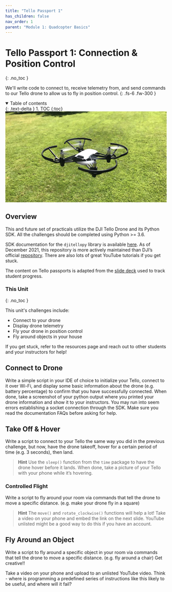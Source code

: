 ```yaml
---
title: "Tello Passport 1"
has_children: false
nav_order: 1
parent: "Module 1: Quadcopter Basics"
---
```


# Tello Passport 1: Connection & Position Control
{: .no_toc }

We'll write code to connect to, receive telemetry from, and send commands to our Tello drone to allow us to fly in position control.
{: .fs-6 .fw-300 }

<details open markdown="block">
  <summary>
    Table of contents
  </summary>
  {: .text-delta }
1. TOC
{:toc}
</details>

<div align="center"> 
    <img src="/assets/images/dji_tello.jpg" alt="DJI Tello" width="560" />
</div>

## Overview

This and future set of practicals utilize the DJI Tello Drone and its Python SDK. All the challenges should be completed using Python >= 3.6.

SDK documentation for the `djitellopy` library is available [here](https://github.com/damiafuentes/DJITelloPy). As of December 2021, this repository is more actively maintained than DJI’s official [repository](https://github.com/dji-sdk/Tello-Python). There are also lots of great YouTube tutorials if you get stuck.

The content on Tello passports is adapted from the [slide deck](https://docs.google.com/presentation/d/1Ims2b5a_DzUD3b-be4ckeH0wZR0W3Hx9ogS0RFHURTo/edit?usp=sharing) used to track student progress.

### This Unit
{: .no_toc }

This unit's challenges include:

- Connect to your drone
- Display drone telemetry
- Fly your drone in position control
- Fly around objects in your house

If you get stuck, refer to the resources page and reach out to other students and your instructors for help!

## Connect to Drone

Write a simple script in your IDE of choice to initialize your Tello, connect to it over Wi-Fi, and display some basic information about the drone (e.g. battery percentage) to confirm that you have successfully connected. When done, take a screenshot of your python output where you printed your drone information and show it to your instructors. You may run into seem errors establishing a socket connection through the SDK. Make sure you read the documentation FAQs before asking for help.

## Take Off & Hover

Write a script to connect to your Tello the same way you did in the previous challenge, but now, have the drone takeoff, hover for a certain period of time (e.g. 3 seconds), then land. 

> **Hint**
> Use the `sleep()` function from the `time` package to have the drone hover before it lands. When done, take a picture of your Tello with your phone while it’s hovering.

### Controlled Flight

Write a script to fly around your room via commands that tell the drone to move a specific distance. (e.g. make your drone fly in a square)

> **Hint**
> The `move()` and `rotate_clockwise()` functions will help a lot! Take a video on your phone and embed the link on the next slide. YouTube unlisted might be a good way to do this if you have an account.

## Fly Around an Object

Write a script to fly around a specific object in your room via commands that tell the drone to move a specific distance. (e.g. fly around a chair) Get creative!!

Take a video on your phone and upload to an unlisted YouTube video. Think - where is programming a predefined series of instructions like this likely to be useful, and where will it fail?